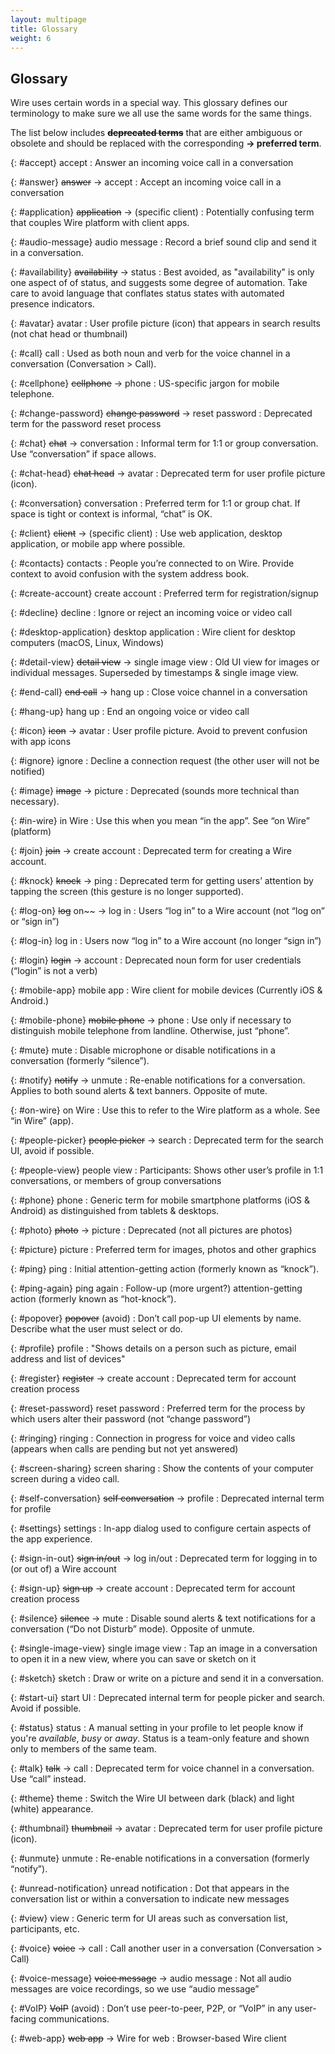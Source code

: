 ```yaml
---
layout: multipage
title: Glossary
weight: 6
---
```


## Glossary

Wire uses certain words in a special way. This glossary defines our terminology to make sure we all use the same words for the same things.

The list below includes ~~**deprecated terms**~~ that are either ambiguous or obsolete and should be replaced with the corresponding **→ preferred term**.

{: #accept} accept
: Answer an incoming voice call in a conversation

{: #answer} ~~answer~~ → accept
: Accept an incoming voice call in a conversation

{: #application} ~~application~~ → (specific client)
: Potentially confusing term that couples Wire platform with client apps.

{: #audio-message} audio message
: Record a brief sound clip and send it in a conversation.

{: #availability} ~~availability~~ → status
: Best avoided, as "availability" is only one aspect of of status, and suggests some degree of automation. Take care to avoid language that conflates status states with automated presence indicators.

{: #avatar} avatar
: User profile picture (icon) that appears in search results (not chat head or thumbnail)

{: #call} call
: Used as both noun and verb for the voice channel in a conversation (Conversation > Call).

{: #cellphone} ~~cellphone~~ → phone
: US-specific jargon for mobile telephone.

{: #change-password} ~~change password~~ → reset password
: Deprecated term for the password reset process

{: #chat} ~~chat~~ → conversation
: Informal term for 1:1 or group conversation. Use “conversation” if space allows.

{: #chat-head} ~~chat head~~ → avatar
: Deprecated term for user profile picture (icon).

{: #conversation} conversation
: Preferred term for 1:1 or group chat. If space is tight or context is informal, “chat” is OK.

{: #client} ~~client~~ → (specific client)
: Use web application, desktop application, or mobile app where possible.

{: #contacts} contacts
: People you’re connected to on Wire. Provide context to avoid confusion with the system address book.

{: #create-account} create account
: Preferred term for registration/signup

{: #decline} decline
: Ignore or reject an incoming voice or video call

{: #desktop-application} desktop application
: Wire client for desktop computers (macOS, Linux, Windows)

{: #detail-view} ~~detail view~~ → single image view
: Old UI view for images or individual messages. Superseded by timestamps & single image view.

{: #end-call} ~~end call~~ → hang up
: Close voice channel in a conversation

{: #hang-up} hang up
: End an ongoing voice or video call

{: #icon} ~~icon~~ → avatar
: User profile picture. Avoid to prevent confusion with app icons

{: #ignore} ignore
: Decline a connection request (the other user will not be notified)

{: #image} ~~image~~ → picture
: Deprecated (sounds more technical than necessary).

{: #in-wire} in Wire
: Use this when you mean “in the app”. See “on Wire” (platform)

{: #join} ~~join~~ → create account
: Deprecated term for creating a Wire account.

{: #knock} ~~knock~~ → ping
: Deprecated term for getting users’ attention by tapping the screen (this gesture is no longer supported).

{: #log-on} ~~log~~ on~~ → log in
: Users “log in” to a Wire account (not “log on” or “sign in”)

{: #log-in} log in
: Users now “log in” to a Wire account (no longer “sign in”)

{: #login} ~~login~~ → account
: Deprecated noun form for user credentials (“login” is not a verb)

{: #mobile-app} mobile app
: Wire client for mobile devices (Currently iOS & Android.)

{: #mobile-phone} ~~mobile phone~~ → phone
: Use only if necessary to distinguish mobile telephone from landline. Otherwise, just “phone”.

{: #mute} mute
: Disable microphone or disable notifications in a conversation (formerly “silence”).

{: #notify} ~~notify~~ → unmute
: Re-enable notifications for a conversation. Applies to both sound alerts & text banners. Opposite of mute.

{: #on-wire} on Wire
: Use this to refer to the Wire platform as a whole. See “in Wire” (app).

{: #people-picker} ~~people picker~~ → search
: Deprecated term for the search UI, avoid if possible.

{: #people-view} people view
: Participants: Shows other user’s profile in 1:1 conversations, or members of group conversations

{: #phone} phone
: Generic term for mobile smartphone platforms (iOS & Android) as distinguished from tablets & desktops.

{: #photo} ~~photo~~ → picture
: Deprecated (not all pictures are photos)

{: #picture} picture
: Preferred term for images, photos and other graphics

{: #ping} ping
: Initial attention-getting action (formerly known as “knock”).

{: #ping-again} ping again
: Follow-up (more urgent?) attention-getting action (formerly known as “hot-knock”).

{: #popover} ~~popover~~ (avoid)
: Don’t call pop-up UI elements by name. Describe what the user must select or do.

{: #profile} profile
: "Shows details on a person such as picture, email address and list of devices"

{: #register} ~~register~~ → create account
: Deprecated term for account creation process

{: #reset-password} reset password
: Preferred term for the process by which users alter their password (not “change password”)

{: #ringing} ringing
: Connection in progress for voice and video calls (appears when calls are pending but not yet answered)

{: #screen-sharing} screen sharing
: Show the contents of your computer screen during a video call.

{: #self-conversation} ~~self conversation~~ → profile
: Deprecated internal term for profile

{: #settings} settings
: In-app dialog used to configure certain aspects of the app experience.

{: #sign-in-out} ~~sign in/out~~ → log in/out
: Deprecated term for logging in to (or out of) a Wire account

{: #sign-up} ~~sign up~~ → create account
: Deprecated term for account creation process

{: #silence} ~~silence~~ → mute
: Disable sound alerts & text notifications for a conversation (“Do not Disturb” mode). Opposite of unmute.

{: #single-image-view} single image view
: Tap an image in a conversation to open it in a new view, where you can save or sketch on it

{: #sketch} sketch
: Draw or write on a picture and send it in a conversation.

{: #start-ui} start UI
: Deprecated internal term for people picker and search. Avoid if possible.

{: #status} status
: A manual setting in your profile to let people know if you're _available_, _busy_ or _away_. Status is a team-only feature and shown only to members of the same team.

{: #talk} ~~talk~~ → call
: Deprecated term for voice channel in a conversation. Use “call” instead.

{: #theme} theme
: Switch the Wire UI between dark (black) and light (white) appearance.

{: #thumbnail} ~~thumbnail~~ → avatar
: Deprecated term for user profile picture (icon).

{: #unmute} unmute
: Re-enable notifications in a conversation (formerly “notify”).

{: #unread-notification} unread notification
: Dot that appears in the conversation list or within a conversation to indicate new messages

{: #view} view
: Generic term for UI areas such as conversation list, participants, etc.

{: #voice} ~~voice~~ → call
: Call another user in a conversation (Conversation > Call)

{: #voice-message} ~~voice message~~ → audio message
: Not all audio messages are voice recordings, so we use “audio message”

{: #VoIP} ~~VoIP~~ (avoid)
: Don’t use peer-to-peer, P2P, or “VoIP” in any user-facing communications.

{: #web-app} ~~web app~~ → Wire for web
: Browser-based Wire client
